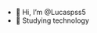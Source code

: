 - 👋 Hi, I’m @Lucaspss5
- 👀 Studying technology
  

<!---
Lucaspss5/Lucaspss5 is a ✨ special ✨ repository because its `README.md` (this file) appears on your GitHub profile.
You can click the Preview link to take a look at your changes.
--->
